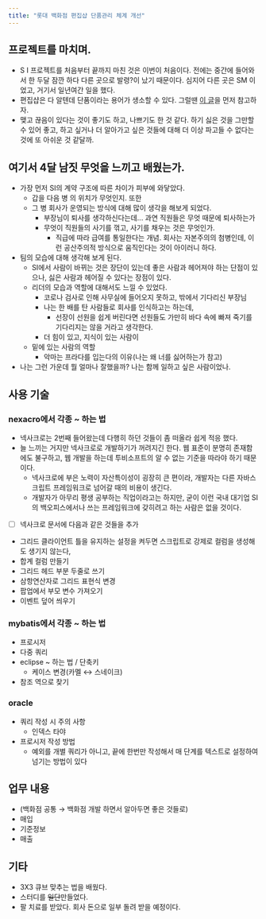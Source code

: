 ```yaml
---
title: "롯대 백화점 편집샵 단품관리 체계 개선"
---
```




## 프로젝트를 마치며.

- S I 프로젝트를 처음부터 끝까지 마친 것은 이번이 처음이다. 전에는 중간에 들어와서 한 두달 잠깐 하다 다른 곳으로 발령?이 났기 때문이다. 심지어 다른 곳은 SM 이었고, 거기서 일년여간 일을 했다.
- 편집샵은 다 알텐데 단품이라는 용어가 생소할 수 있다. 그럴땐 [이 글](/wiki/domain/department-store.html)을 먼저 참고하자.
- 맺고 끊음이 있다는 것이 좋기도 하고, 나쁘기도 한 것 같다. 하기 싫은 것을 그만할 수 있어 좋고, 하고 싶거나 더 알아가고 싶은 것들에 대해 더 이상 파고들 수 없다는 것에 또 아쉬운 것 같달까.



## 여기서 4달 남짓 무엇을 느끼고 배웠는가.

- 가장 먼저 SI의 계약 구조에 따른 차이가 피부에 와닿았다.
  - 갑을 다음 병 의 위치가 무엇인지. 또한
  - 그 병 회사가 운영되는 방식에 대해 많이 생각을 해보게 되었다.
    - 부장님이 퇴사를 생각하신다는데... 과연 직원들은 무엇 때문에 퇴사하는가
    - 무엇이 직원들의 사기를 꺾고, 사기를 채우는 것은 무엇인가.
      - 직급에 따라 급여를 통일한다는 개념. 회사는 자본주의의 첨병인데, 이런 공산주의적 방식으로 움직인다는 것이 아이러니 하다.
- 팀의 모습에 대해 생각해 보게 된다.
  - SI에서 사람이 바뀌는 것은 장단이 있는데 좋은 사람과 헤어져야 하는 단점이 있으나, 싫은 사람과 헤어질 수 있다는 장점이 있다.
  - 리더의 모습과 역할에 대해서도 느낄 수 있었다.
    - 코로나 검사로 인해 사무실에 들어오지 못하고, 밖에서 기다리신 부장님
    - 나는 한 배를 탄 사람들로 회사를 인식하고는 하는데,
      - 선장이 선원을 쉽게 버린다면 선원들도 가만히 바다 속에 빠져 죽기를 기다리지는 않을 거라고 생각한다.
    - 더 힘이 있고, 지식이 있는 사람이
  - 밑에 있는 사람의 역할
    - 악마는 프라다를 입는다의 이유(나는 왜 너를 싫어하는가 참고)
- 나는 그런 가운데 뭘 얼마나 잘했을까? 나는 함께 일하고 싶은 사람이었나.



## 사용 기술

### nexacro에서 각종 ~ 하는 법

- 넥사크로는 2번째 들어왔는데 다행히 하던 것들이 좀 떠올라 쉽게 적응 했다.
- 늘 느끼는 거지만 넥사크로로 개발하기가 꺼려지긴 한다. 웹 표준이 분명히 존재함에도 불구하고, 웹 개발을 하는데 투비소프트의 알 수 없는 기준을 따라야 하기 때문이다.
  - 넥사크로에 부은 노력이 자산특이성이 굉장히 큰 편이라, 개발자는 다른 자바스크립트 프레임워크로 넘어갈 때의 비용이 생긴다. 
  - 개발자가 아무리 평생 공부하는 직업이라고는 하지만, 굳이 이런 국내 대기업 SI의 백오피스에서나 쓰는 프레임워크에 갖히려고 하는 사람은 없을 것이다.



- [ ]  넥사크로 문서에 다음과 같은 것들을 추가
  - 그리드 클라이언트 틀을 유지하는 설정을 켜두면 스크립트로 강제로 컬럼을 생성해도 생기지 않는다,
  - 합계 컬럼 만들기
  - 그리드 헤드 부분 두줄로 쓰기
  - 삼항연산자로 그리드 표현식 변경
  - 팝업에서 부모 변수 가져오기
  - 이벤트 덮어 씌우기

### mybatis에서 각종 ~ 하는 법

- 프로시저
- 다중 쿼리
- eclipse ~ 하는 법 /  단축키
  - 케이스 변경(카멜 ↔ 스네이크)
- 참조 역으로 찾기

### oracle

- 쿼리 작성 시 주의 사항
  - 인덱스 타야
- 프로시저 작성 방법
  - 예외를 개별 쿼리가 아니고, 끝에 한번만 작성해서 매 단계를 텍스트로 설정하여 넘기는 방법이 있다



## 업무 내용

- (백화점 공통 → 백화점 개발 하면서 알아두면 좋은 것들로)
- 매입
- 기준정보
- 매출



## 기타

-  3X3 큐브 맞추는 법을 배웠다.
- 스터디를 ~~일단~~만들었다.
- 팔 치료를 받았다. 회사 돈으로 일부 돌려 받을 예정이다.